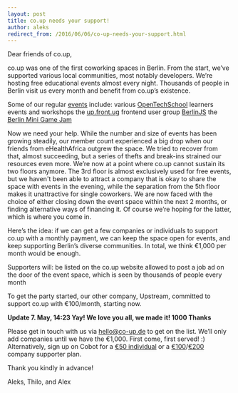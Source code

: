 ```yaml
---
layout: post
title: co.up needs your support!
author: aleks
redirect_from: /2016/06/06/co-up-needs-your-support.html
---
```


Dear friends of co.up,

co.up was one of the first coworking spaces in Berlin. From the start, we’ve supported various local communities, most notably developers. We’re hosting free educational events almost every night. Thousands of people in Berlin visit us every month and benefit from co.up’s existence.

Some of our regular [events](https://calendar.google.com/calendar/embed?src=qlat42csulq2krlclc3rk3e8io@group.calendar.google.com&ctz=Europe/Berlin) include:
various [OpenTechSchool](http://www.opentechschool.org/) learners events and workshops
the [up.front.ug](up.front.ug) frontend user group
[BerlinJS](berlinjs.org)
the [Berlin Mini Game Jam](www.berlinminijam.de)

Now we need your help. While the number and size of events has been growing steadily, our member count experienced a big drop when our friends from eHealthAfrica outgrew the space. We tried to recover from that, almost succeeding, but a series of thefts and break-ins strained our resources even more. We’re now at a point where co.up cannot sustain its two floors anymore. The 3rd floor is almost exclusively used for free events, but we haven't been able to attract a company that is okay to share the space with events in the evening, while the separation from the 5th floor makes it unattractive for single coworkers. We are now faced with the choice of either closing down the event space within the next 2 months, or finding alternative ways of financing it. Of course we’re hoping for the latter, which is where you come in.

Here’s the idea: if we can get a few companies or individuals to support co.up with a monthly payment, we can keep the space open for events, and keep supporting Berlin’s diverse communities. In total, we think €1,000 per month would be enough.

Supporters will:
be listed on the co.up website
allowed to post a job ad on the door of the event space, which is seen by thousands of people every month

To get the party started, our other company, Upstream, committed to support co.up with €100/month, starting now.

**Update 7. May, 14:23 Yay! We love you all, we made it! 1000 Thanks**

Please get in touch with us via hello@co-up.de to get on the list. We’ll only add companies until we have the €1,000. First come, first served! :) Alternatively, sign up on Cobot for a [€50 individual](https://members.co-up.de/membership_signup/new?plan_id=444ecf3c64027c00a78da6752e670cd5) or a [€100](https://members.co-up.de/membership_signup/new?plan_id=dcd67ae94d114eeac4739cc148433ea2)/[€200](https://members.co-up.de/membership_signup/new?plan_id=dcd67ae94d114eeac4739cc148ea552a) company supporter plan.

Thank you kindly in advance!

Aleks, Thilo, and Alex
